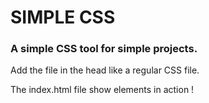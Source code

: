 # SIMPLE CSS
### A simple CSS tool for simple projects.

Add the file in the head like a regular CSS file.

The index.html file show elements in action !